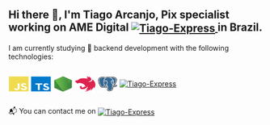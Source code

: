 ## Hi there 👋, I'm Tiago Arcanjo, Pix specialist working on AME Digital <a href="https://www.linkedin.com/company/ame-digital" target="_blank"> <img align="center" alt="Tiago-Express" height="30" width="30" src="https://encrypted-tbn0.gstatic.com/images?q=tbn:ANd9GcRISm2NqtYof9NHHYhgYjU1Nq87e9vPrFyF2Q&s"> </a> in Brazil.


I am currently studying 📑 backend development with the following technologies:

<div style="display: inline_block"><br>
  <a href="https://ecma-international.org/publications-and-standards/standards/ecma-262/" target="_blank"><img align="center" alt="Tiago-Js" height="30" width="40" src="https://raw.githubusercontent.com/devicons/devicon/master/icons/javascript/javascript-plain.svg"></a>
  <a href="https://www.typescriptlang.org/" target="_blank"><img align="center" alt="Tiago-Ts" height="30" width="40" src="https://raw.githubusercontent.com/devicons/devicon/master/icons/typescript/typescript-plain.svg"></a>
  <a href="https://nodejs.org/en" target="_blank"><img align="center" alt="Tiago-nodeJS" height="30" width="40" src="https://raw.githubusercontent.com/devicons/devicon/master/icons/nodejs/nodejs-original.svg"></a>
  <a href="https://docs.nestjs.com/" target="_blank"><img align="center" alt="Tiago-NestJS" height="30" width="40" src="https://raw.githubusercontent.com/devicons/devicon/master/icons/nestjs/nestjs-original.svg"></a>
  <a href="https://www.postgresql.org/" target="_blank"><img align="center" alt="Tiago-PostgreSQL" height="30" width="40" src="https://raw.githubusercontent.com/devicons/devicon/master/icons/postgresql/postgresql-original.svg"></a>
  <a href="https://expressjs.com/pt-br/" target="_blank"><img align="center" alt="Tiago-Express" height="30" width="55" src="https://user-images.githubusercontent.com/11978772/40430986-a0eb7b92-5e63-11e8-80eb-43fe07f664a6.png"></a>
</div>
  
  ##

<div> 
  📬 You can contact me on <a href="https://www.linkedin.com/in/arcanjotiago" target="_blank"><img align="center" alt="Tiago-Express" height="30" width="120" src="https://img.shields.io/badge/-LinkedIn-%230077B5?style=for-the-badge&logo=linkedin&logoColor=white" target="_blank"></a> 
</div>

